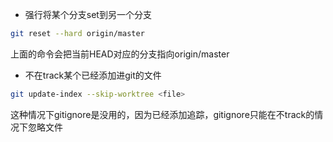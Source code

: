 * 强行将某个分支set到另一个分支
```bash
git reset --hard origin/master
```
上面的命令会把当前HEAD对应的分支指向origin/master

* 不在track某个已经添加进git的文件
```bash
git update-index --skip-worktree <file>
```
这种情况下gitignore是没用的，因为已经添加追踪，gitignore只能在不track的情况下忽略文件